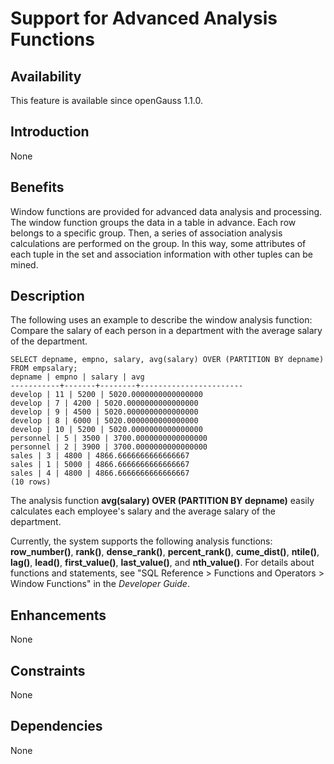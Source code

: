 # Support for Advanced Analysis Functions<a name="EN-US_TOPIC_0000001135403981"></a>

## Availability<a name="section5309649"></a>

This feature is available since openGauss 1.1.0.

## Introduction<a name="section47786844"></a>

None

## Benefits<a name="section27428414"></a>

Window functions are provided for advanced data analysis and processing. The window function groups the data in a table in advance. Each row belongs to a specific group. Then, a series of association analysis calculations are performed on the group. In this way, some attributes of each tuple in the set and association information with other tuples can be mined.

## Description<a name="section45529136"></a>

The following uses an example to describe the window analysis function: Compare the salary of each person in a department with the average salary of the department.

```
SELECT depname, empno, salary, avg(salary) OVER (PARTITION BY depname) FROM empsalary; 
depname | empno | salary | avg
-----------+-------+--------+----------------------- 
develop | 11 | 5200 | 5020.0000000000000000 
develop | 7 | 4200 | 5020.0000000000000000 
develop | 9 | 4500 | 5020.0000000000000000 
develop | 8 | 6000 | 5020.0000000000000000 
develop | 10 | 5200 | 5020.0000000000000000 
personnel | 5 | 3500 | 3700.0000000000000000 
personnel | 2 | 3900 | 3700.0000000000000000 
sales | 3 | 4800 | 4866.6666666666666667
sales | 1 | 5000 | 4866.6666666666666667 
sales | 4 | 4800 | 4866.6666666666666667 
(10 rows)
```

The analysis function  **avg\(salary\) OVER \(PARTITION BY depname\)**  easily calculates each employee's salary and the average salary of the department.

Currently, the system supports the following analysis functions:  **row\_number\(\)**,  **rank\(\)**,  **dense\_rank\(\)**,  **percent\_rank\(\)**,  **cume\_dist\(\)**,  **ntile\(\)**,  **lag\(\)**,  **lead\(\)**,  **first\_value\(\)**,  **last\_value\(\)**, and  **nth\_value\(\)**. For details about functions and statements, see "SQL Reference \> Functions and Operators \> Window Functions" in the  _Developer Guide_.

## Enhancements<a name="section7109043"></a>

None

## Constraints<a name="section06531946143616"></a>

None

## Dependencies<a name="section63981393"></a>

None

